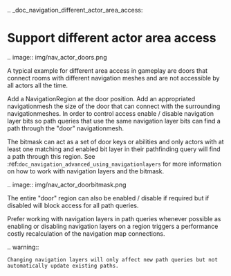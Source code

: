 .. _doc_navigation_different_actor_area_access:

Support different actor area access
===================================

.. image:: img/nav_actor_doors.png

A typical example for different area access in gameplay are doors that connect rooms 
with different navigation meshes and are not accessible by all actors all the time.

Add a NavigationRegion at the door position.
Add an appropriated navigationmesh the size of the door that can connect with the surrounding navigationmeshes.
In order to control access enable / disable navigation layer bits so path queries 
that use the same navigation layer bits can find a path through the "door" navigationmesh.

The bitmask can act as a set of door keys or abilities and only actors with at least 
one matching and enabled bit layer in their pathfinding query will find a path through this region.
See :ref:`doc_navigation_advanced_using_navigationlayers` for more information on how to work with navigation layers and the bitmask.

.. image:: img/nav_actor_doorbitmask.png

The entire "door" region can also be enabled / disable if required but if disabled will block access for all path queries.

Prefer working with navigation layers in path queries whenever possible as enabling or disabling 
navigation layers on a region triggers a performance costly recalculation of the navigation map connections.

.. warning::

    Changing navigation layers will only affect new path queries but not automatically update existing paths.
